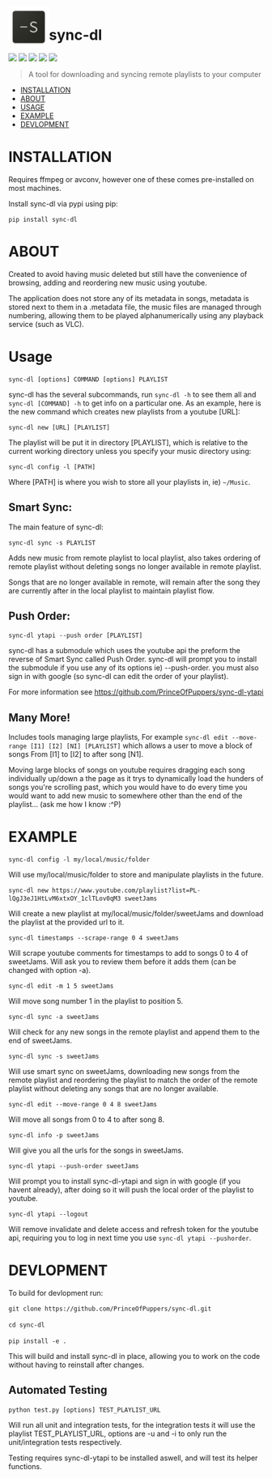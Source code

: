 <img align="left" width="80" height="80" src="https://raw.githubusercontent.com/PrinceOfPuppers/sync-dl/main/icon.png">

# sync-dl
<p>
<img src="https://img.shields.io/pypi/dm/sync-dl">
<img src="https://img.shields.io/pypi/l/sync-dl">
<img src="https://img.shields.io/pypi/v/sync-dl">
<img src="https://img.shields.io/badge/python-%E2%89%A53.6-blue">
<img src="https://travis-ci.com/PrinceOfPuppers/sync-dl.svg?branch=main">

</p>



> A tool for downloading and syncing remote playlists to your computer
- [INSTALLATION](#INSTALLATION)
- [ABOUT](#ABOUT)
- [USAGE](#USAGE)
- [EXAMPLE](#EXAMPLE)
- [DEVLOPMENT](#DEVLOPMENT)


# INSTALLATION
Requires ffmpeg or avconv, however one of these comes pre-installed on most machines. 

Install sync-dl via pypi using pip:
``` 
pip install sync-dl
```

# ABOUT
Created to avoid having music deleted but still have the convenience of browsing, adding and reordering new music using youtube.

The application does not store any of its metadata in songs, metadata is stored next to them in a .metadata file, the music files are managed through numbering, allowing them to be played alphanumerically using any playback service (such as VLC).


# Usage
```
sync-dl [options] COMMAND [options] PLAYLIST
```

sync-dl has the several subcommands, run `sync-dl -h` to see them all and `sync-dl [COMMAND] -h` to get info on a particular one.
As an example, here is the new command which creates new playlists from a youtube [URL]:

```
sync-dl new [URL] [PLAYLIST]
```

The playlist will be put it in directory [PLAYLIST], which is relative to the current working directory unless you specify your music directory using:

```
sync-dl config -l [PATH]
```

Where [PATH] is where you wish to store all your playlists in, ie) `~/Music`.


## Smart Sync:
The main feature of sync-dl:
```
sync-dl sync -s PLAYLIST
```

Adds new music from remote playlist to local playlist, also takes ordering of remote playlist
without deleting songs no longer available in remote playlist.

Songs that are no longer available in remote, will remain after the song they are currently after
in the local playlist to maintain playlist flow.


## Push Order:
```
sync-dl ytapi --push order [PLAYLIST]
```
sync-dl has a submodule which uses the youtube api the preform the reverse of Smart Sync called Push Order. sync-dl will prompt you to install the submodule if you use any of its options ie) --push-order. you must also sign in with google (so sync-dl can edit the order of your playlist).

For more information see https://github.com/PrinceOfPuppers/sync-dl-ytapi

## Many More!
Includes tools managing large playlists, For example `sync-dl edit --move-range [I1] [I2] [NI] [PLAYLIST]` which allows a user to move a block of songs From [I1] to [I2] to after song [N1].

Moving large blocks of songs on youtube requires dragging each song individually up/down a the page as it trys to dynamically load the hunders of songs you're scrolling past, which you would have to do every time you would want to add new music to somewhere other than the end of the playlist... (ask me how I know :^P)


# EXAMPLE
```
sync-dl config -l my/local/music/folder
```
Will use my/local/music/folder to store and manipulate playlists in the future.
```
sync-dl new https://www.youtube.com/playlist?list=PL-lQgJ3eJ1HtLvM6xtxOY_1clTLov0qM3 sweetJams
```
Will create a new playlist at my/local/music/folder/sweetJams and
download the playlist at the provided url to it.

```
sync-dl timestamps --scrape-range 0 4 sweetJams
```
Will scrape youtube comments for timestamps to add to songs 0 to 4 of sweetJams. Will ask you to review them before it adds them (can be changed with option -a).

```
sync-dl edit -m 1 5 sweetJams
```
Will move song number 1 in the playlist to position 5.

```
sync-dl sync -a sweetJams
```
Will check for any new songs in the remote playlist and append them to the end of sweetJams.

```
sync-dl sync -s sweetJams
```
Will use smart sync on sweetJams, downloading new songs from the remote playlist and reordering the playlist to match the order of the remote playlist without deleting any songs that are no longer available.

```
sync-dl edit --move-range 0 4 8 sweetJams
```
Will move all songs from 0 to 4 to after song 8.

```
sync-dl info -p sweetJams
```
Will give you all the urls for the songs in sweetJams.

```
sync-dl ytapi --push-order sweetJams
```
Will prompt you to install sync-dl-ytapi and sign in with google (if you havent already), after doing so it will push the local order of the playlist to youtube.

```
sync-dl ytapi --logout
```
Will remove invalidate and delete access and refresh token for the youtube api, requiring you to log in next time you use `sync-dl ytapi --pushorder`.


# DEVLOPMENT
To build for devlopment run:
```
git clone https://github.com/PrinceOfPuppers/sync-dl.git

cd sync-dl

pip install -e .
```
This will build and install sync-dl in place, allowing you to work on the code without having to reinstall after changes.


## Automated Testing
```
python test.py [options] TEST_PLAYLIST_URL
```
Will run all unit and integration tests, for the integration tests it will use the playlist TEST_PLAYLIST_URL, options are -u and -i to only run the unit/integration tests respectively.

Testing requires sync-dl-ytapi to be installed aswell, and will test its helper functions.
